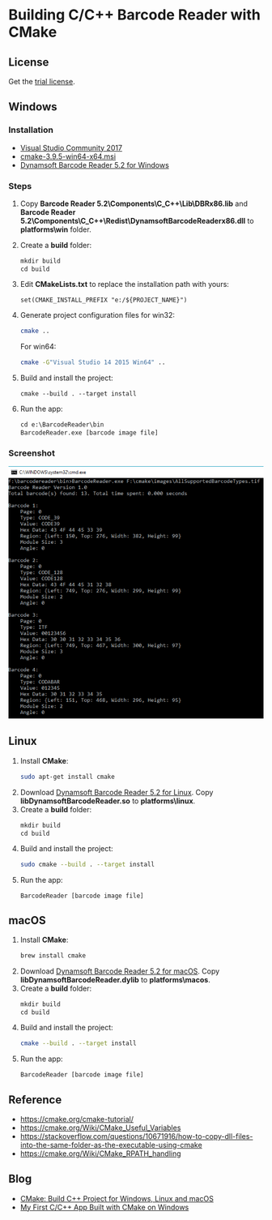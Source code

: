# Building C/C++ Barcode Reader with CMake

## License
Get the [trial license](https://www.dynamsoft.com/CustomerPortal/Portal/Triallicense.aspx).

## Windows
### Installation
* [Visual Studio Community 2017](https://www.visualstudio.com/downloads/)
* [cmake-3.9.5-win64-x64.msi](https://cmake.org/files/v3.9/cmake-3.9.5-win64-x64.msi)
* [Dynamsoft Barcode Reader 5.2 for Windows](https://www.dynamsoft.com/Downloads/Dynamic-Barcode-Reader-Download.aspx)

### Steps
1. Copy **Barcode Reader 5.2\Components\C_C++\Lib\DBRx86.lib** and **Barcode Reader 5.2\Components\C_C++\Redist\DynamsoftBarcodeReaderx86.dll** to **platforms\win** folder.
2. Create a **build** folder:
    ```
    mkdir build
    cd build
    ```
3. Edit **CMakeLists.txt** to replace the installation path with yours:
    ```
    set(CMAKE_INSTALL_PREFIX "e:/${PROJECT_NAME}")
    ```
4. Generate project configuration files for win32:
    ```bash
    cmake ..
    ```

    For win64:
    ```bash
    cmake -G"Visual Studio 14 2015 Win64" ..
    ```
5. Build and install the project:
    ```
    cmake --build . --target install
    ```
6. Run the app:
    ```
    cd e:\BarcodeReader\bin
    BarcodeReader.exe [barcode image file]
    ```

### Screenshot

![build barcode reader with cmake](images/screenshot.PNG)

## Linux 
1. Install **CMake**:
    ```bash
    sudo apt-get install cmake
    ```
2. Download [Dynamsoft Barcode Reader 5.2 for Linux](https://www.dynamsoft.com/Downloads/Dynamic-Barcode-Reader-for-Linux-Download.aspx). Copy **libDynamsoftBarcodeReader.so** to **platforms\linux**.
3. Create a **build** folder:
    ```
    mkdir build
    cd build
    ```
4. Build and install the project:
    ```bash
    sudo cmake --build . --target install
    ```
5. Run the app:
    ```
    BarcodeReader [barcode image file]
    ```

## macOS
1. Install **CMake**:
    ```bash
    brew install cmake
    ```
2. Download [Dynamsoft Barcode Reader 5.2 for macOS](https://www.dynamsoft.com/Downloads/Dynamic-Barcode-Reader-Download.aspx?edition=macos&version=5.2). Copy **libDynamsoftBarcodeReader.dylib** to **platforms\macos**.
3. Create a **build** folder:
    ```
    mkdir build
    cd build
    ```
4. Build and install the project:
    ```bash
    cmake --build . --target install
    ```
5. Run the app:
    ```
    BarcodeReader [barcode image file]
    ```

## Reference
* https://cmake.org/cmake-tutorial/
* https://cmake.org/Wiki/CMake_Useful_Variables
* https://stackoverflow.com/questions/10671916/how-to-copy-dll-files-into-the-same-folder-as-the-executable-using-cmake
* https://cmake.org/Wiki/CMake_RPATH_handling

## Blog
* [CMake: Build C++ Project for Windows, Linux and macOS](http://www.codepool.biz/cmake-cc-windows-linux-macos.html)
* [My First C/C++ App Built with CMake on Windows](http://www.codepool.biz/cc-barcode-app-cmake-windows.html)
